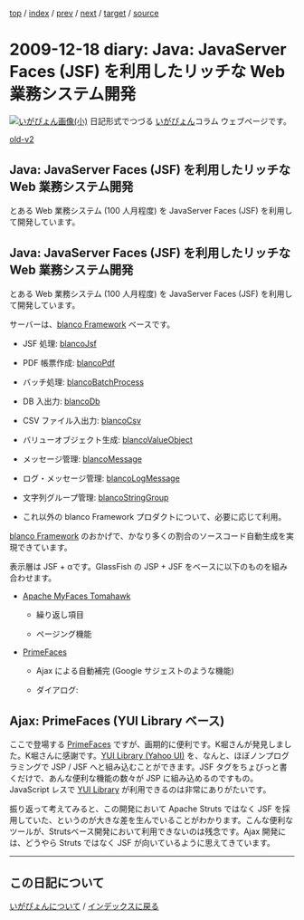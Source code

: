 [top](https://igapyon.github.io/diary/) 
 / [index](https://igapyon.github.io/diary/2009/index.html) 
 / [prev](https://igapyon.github.io/diary/2009/ig091221.html) 
 / [next](https://igapyon.github.io/diary/2009/ig091217.html) 
 / [target](https://igapyon.github.io/diary/2009/ig091218.html) 
 / [source](https://github.com/igapyon/diary/blob/gh-pages/2009/ig091218.html.src.md) 

2009-12-18 diary: Java: JavaServer Faces (JSF) を利用したリッチな Web 業務システム開発
=====================================================================================================
[![いがぴょん画像(小)](https://igapyon.github.io/diary/images/iga200306s.jpg "いがぴょん")](https://igapyon.github.io/diary/memo/memoigapyon.html) 日記形式でつづる [いがぴょん](https://igapyon.github.io/diary/memo/memoigapyon.html)コラム ウェブページです。

[old-v2](ig091218-orig.html)

## Java: JavaServer Faces (JSF) を利用したリッチな Web 業務システム開発

とある Web 業務システム (100 人月程度) を JavaServer Faces (JSF) を利用して開発しています。


## Java: JavaServer Faces (JSF) を利用したリッチな Web 業務システム開発

とある Web 業務システム (100 人月程度) を JavaServer Faces (JSF) を利用して開発しています。

サーバーは、[blanco Framework](http://www.igapyon.jp/blanco/blanco.ja.html) ベースです。

* JSF 処理: [blancoJsf](http://www.igapyon.jp/blanco/blancojsf.html)
  
* PDF 帳票作成: [blancoPdf](http://www.igapyon.jp/blanco/blancopdf.html)
  
* バッチ処理: [blancoBatchProcess](http://www.igapyon.jp/blanco/blancobatchprocess.html)
  
* DB 入出力: [blancoDb](http://www.igapyon.jp/blanco/blancodb.html)
  
* CSV ファイル入出力: [blancoCsv](http://www.igapyon.jp/blanco/blancocsv.html)
  
* バリューオブジェクト生成: [blancoValueObject](http://www.igapyon.jp/blanco/blancovalueobject.html)
  
* メッセージ管理: [blancoMessage](http://www.igapyon.jp/blanco/blancomessage.html)
  
* ログ・メッセージ管理: [blancoLogMessage](http://www.igapyon.jp/blanco/blancologmessage.html)
  
* 文字列グループ管理: [blancoStringGroup](http://www.igapyon.jp/blanco/blancostringgroup.html)
  
* これ以外の blanco Framework プロダクトについて、必要に応じて利用。

[blanco Framework](http://www.igapyon.jp/blanco/blanco.ja.html) のおかげで、かなり多くの割合のソースコード自動生成を実現できています。

表示層は JSF + αです。GlassFish の JSP + JSF をベースに以下のものを組み合わせます。

* [Apache MyFaces Tomahawk](http://myfaces.apache.org/tomahawk/)
  
  * 繰り返し項目
    
  * ページング機能
  

  
* [PrimeFaces](http://www.primefaces.org/)
  
  * Ajax による自動補完 (Google サジェストのような機能)
    
  * ダイアログ: 
  

## Ajax: PrimeFaces (YUI Library ベース)

ここで登場する [PrimeFaces](http://www.primefaces.org/) ですが、画期的に便利です。K堀さんが発見しました。K堀さんに感謝です。[YUI Library (Yahoo UI)](http://developer.yahoo.com/yui/) を、なんと、ほぼノンプログラミングで JSP / JSF へと組み込むことができます。JSF タグをちょびっと書くだけで、あんな便利な機能の数々が
JSP に組み込めるのですもの。JavaScript レスで [YUI Library](http://developer.yahoo.com/yui/) が利用できるのは非常にありがたいです。

振り返って考えてみると、この開発において Apache Struts ではなく JSF を採用していた、というのが大きな差を生んでいることがわかります。こんな便利なツールが、Strutsベース開発において利用できないのは残念です。Ajax 開発には、どうやら Struts ではなく JSF が向いているように思えてきています。

----------------------------------------------------------------------------------------------------

## この日記について
[いがぴょんについて](https://igapyon.github.io/diary/memo/memoigapyon.html) / [インデックスに戻る](https://igapyon.github.io/diary/idxall.html)
